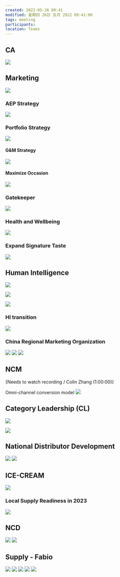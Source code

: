 ```yaml
---
created: 2022-05-26 09:41
modified: 星期四 26日 五月 2022 09:41:00
tags: meeting
participants: 
location: Teams
---
```



## CA
![](https://s1.vika.cn/space/2022/05/26/de4ace63c25a418ca8d28f7ba45356de)

## Marketing
![](https://s1.vika.cn/space/2022/05/26/c4e5a866099545a0813272ee8b83d393)

### AEP Strategy
![](https://s1.vika.cn/space/2022/05/26/633ac9c272c54c2088271a7cb4c095a7)

### Portfolio Strategy
![](https://s1.vika.cn/space/2022/05/26/893da54222e94787a7a81a7af1d60629)

#### G&M Strategy
![](https://s1.vika.cn/space/2022/05/26/cedc6dc19ca0485c802beea557b063f9)
#### Maximize Occasion
![](https://s1.vika.cn/space/2022/05/26/94eeb77afebb42fb83547d98c0b9eabc)
### Gatekeeper
![](https://s1.vika.cn/space/2022/05/26/6c422bb245e1463aa89898c344a38e4c)
### Health and Wellbeing
![](https://s1.vika.cn/space/2022/05/26/407e6b5d5284405fb719bd37474137de)
### Expand Signature Taste
![](https://s1.vika.cn/space/2022/05/26/9b8a242456c74a63ba1776ad04a0d2e2)

## Human Intelligence
![](https://s1.vika.cn/space/2022/05/26/12f9bd3654c044fb8996815b499642f8)

![](https://s1.vika.cn/space/2022/05/26/259c9306d0374002bbc3a4738c528415)

![](https://s1.vika.cn/space/2022/05/26/d11c8bb4d9f341e7b2e65f432b6f343e)
### HI transition
![](https://s1.vika.cn/space/2022/05/26/ac3eb80fb65c4dfbb00cc3e9976f7e35)

### China Regional Marketing Organization
![](https://s1.vika.cn/space/2022/05/26/9aca5423a1be4705aadbdbf138a9f6f7)
![](https://s1.vika.cn/space/2022/05/26/1e451ad72d0742b68cc9d299b0fc836f)
![](https://s1.vika.cn/space/2022/05/26/53144a49c55e4444875a40d2234f12be)

## NCM
{Needs to watch recording / Colin Zhang (1:00:00)}

Omni-channel conversion model
![](https://s1.vika.cn/space/2022/05/26/1960fccee4e0456e9429ed22c3e82693)


## Category Leadership (CL)
![](https://s1.vika.cn/space/2022/05/26/c48a3ec835304aaea5f5d53ad8ebba4f)

![](https://s1.vika.cn/space/2022/05/26/01fa285f0e7d41e380e48ac6ad57ab2c)

## National Distributor Development
![](https://s1.vika.cn/space/2022/05/26/7b8d80366f624e25aa2cafa4159d0c8f)
![](https://s1.vika.cn/space/2022/05/26/200e5d07ec2644af91ed82b4edf77fe7)

## ICE-CREAM
![](https://s1.vika.cn/space/2022/05/26/345c46f63cfb46d8bcc2b607736ca396)
### Local Supply Readiness in 2023
![](https://s1.vika.cn/space/2022/05/26/73875f2dad3b42ea8228b5a00d3ef463)

## NCD
![](https://s1.vika.cn/space/2022/05/26/8a2bf7633e2f44299cb55be39bf6864a)
![](https://s1.vika.cn/space/2022/05/26/eefbe73d930d4ff1a2f333723ae64fbc)

## Supply - Fabio
![](https://s1.vika.cn/space/2022/05/26/4e353703447e4b38bee0fadf93023027)
![](https://s1.vika.cn/space/2022/05/26/da962aea53bf49e89c9e1b514f8d52cb)
![](https://s1.vika.cn/space/2022/05/26/f273f474e7ce4719b289a4d4d1c41b3e)
![](https://s1.vika.cn/space/2022/05/26/3b4fd6797f87421a9c9ced7324454496)
![](https://s1.vika.cn/space/2022/05/26/80572d97a93e41d79b378dd74b6c699c)
